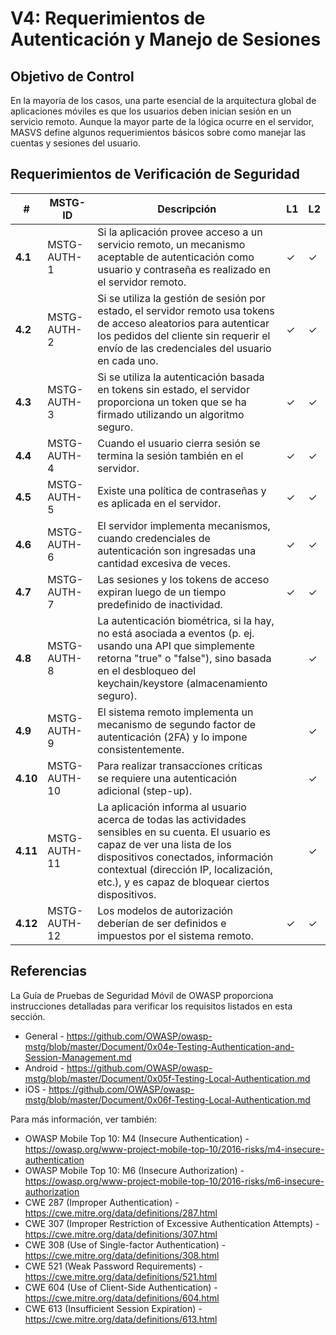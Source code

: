 # V4: Requerimientos de Autenticación y Manejo de Sesiones

## Objetivo de Control

En la mayoría de los casos, una parte esencial de la arquitectura global de aplicaciones móviles es que los usuarios deben inician sesión en un servicio remoto. Aunque la mayor parte de la lógica ocurre en el servidor, MASVS define algunos requerimientos básicos sobre como manejar las cuentas y sesiones del usuario.

## Requerimientos de Verificación de Seguridad

| # | MSTG-ID | Descripción | L1 | L2 |
| -- | ---------- | ---------------------- | - | - |
| **4.1** | MSTG-AUTH-1 | Si la aplicación provee acceso a un servicio remoto, un mecanismo aceptable de autenticación como usuario y contraseña es realizado en el servidor remoto. | ✓ | ✓ |
| **4.2** | MSTG-AUTH-2 | Si se utiliza la gestión de sesión por estado, el servidor remoto usa tokens de acceso aleatorios para autenticar los pedidos del cliente sin requerir el envío de las credenciales del usuario en cada uno. | ✓ | ✓ |
| **4.3** | MSTG-AUTH-3 | Si se utiliza la autenticación basada en tokens sin estado, el servidor proporciona un token que se ha firmado utilizando un algoritmo seguro. | ✓ | ✓ |
| **4.4** | MSTG-AUTH-4 | Cuando el usuario cierra sesión se termina la sesión también en el servidor. | ✓ | ✓ |
| **4.5** | MSTG-AUTH-5 | Existe una política de contraseñas y es aplicada en el servidor. | ✓ | ✓ |
| **4.6** | MSTG-AUTH-6 | El servidor implementa mecanismos, cuando credenciales de autenticación son ingresadas una cantidad excesiva de veces. | ✓ | ✓ |
| **4.7** | MSTG-AUTH-7 | Las sesiones y los tokens de acceso expiran luego de un tiempo predefinido de inactividad. | ✓  | ✓ |
| **4.8** | MSTG-AUTH-8 | La autenticación biométrica, si la hay, no está asociada a eventos (p. ej. usando una API que simplemente retorna "true" o "false"), sino basada en el desbloqueo del keychain/keystore (almacenamiento seguro). |   | ✓ |
| **4.9** | MSTG-AUTH-9 | El sistema remoto implementa un mecanismo de segundo factor de autenticación (2FA) y lo impone consistentemente. |   | ✓ |
| **4.10** | MSTG-AUTH-10 | Para realizar transacciones críticas se requiere una autenticación adicional (step-up). |   | ✓ |
| **4.11** | MSTG-AUTH-11 | La aplicación informa al usuario acerca de todas las actividades sensibles en su cuenta. El usuario es capaz de ver una lista de los dispositivos conectados, información contextual (dirección IP, localización, etc.), y es capaz de bloquear ciertos dispositivos. |  | ✓ |
| **4.12** | MSTG-AUTH-12 | Los modelos de autorización deberían de ser definidos e impuestos por el sistema remoto. | ✓ | ✓ |

## Referencias

La Guía de Pruebas de Seguridad Móvil de OWASP proporciona instrucciones detalladas para verificar los requisitos listados en esta sección.

- General - <https://github.com/OWASP/owasp-mstg/blob/master/Document/0x04e-Testing-Authentication-and-Session-Management.md>
- Android - <https://github.com/OWASP/owasp-mstg/blob/master/Document/0x05f-Testing-Local-Authentication.md>
- iOS - <https://github.com/OWASP/owasp-mstg/blob/master/Document/0x06f-Testing-Local-Authentication.md>

Para más información, ver también:

- OWASP Mobile Top 10: M4 (Insecure Authentication) - <https://owasp.org/www-project-mobile-top-10/2016-risks/m4-insecure-authentication>
- OWASP Mobile Top 10: M6 (Insecure Authorization) - <https://owasp.org/www-project-mobile-top-10/2016-risks/m6-insecure-authorization>
- CWE 287 (Improper Authentication) - <https://cwe.mitre.org/data/definitions/287.html>
- CWE 307 (Improper Restriction of Excessive Authentication Attempts) - <https://cwe.mitre.org/data/definitions/307.html>
- CWE 308 (Use of Single-factor Authentication) - <https://cwe.mitre.org/data/definitions/308.html>
- CWE 521 (Weak Password Requirements) - <https://cwe.mitre.org/data/definitions/521.html>
- CWE 604 (Use of Client-Side Authentication) - <https://cwe.mitre.org/data/definitions/604.html>
- CWE 613 (Insufficient Session Expiration) - <https://cwe.mitre.org/data/definitions/613.html>
